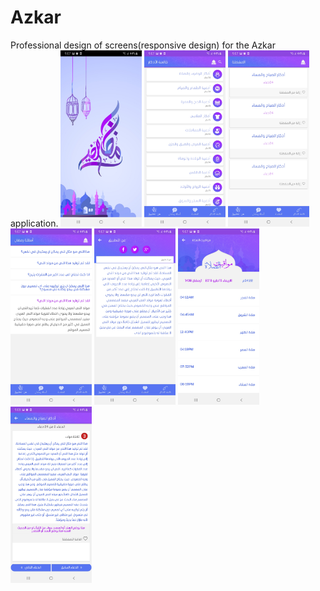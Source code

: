 # Azkar
Professional design of screens(responsive design) for the Azkar application.
<img src="Screenshots/img1.jpg" width=130>
<img src="Screenshots/img2.jpg" width=130>
<img src="Screenshots/img3.jpg" width=130>
<img src="Screenshots/img4.jpg" width=130>
<img src="Screenshots/img5.jpg" width=130>
<img src="Screenshots/img6.jpg" width=130>
<img src="Screenshots/img7.jpg" width=130>
 
